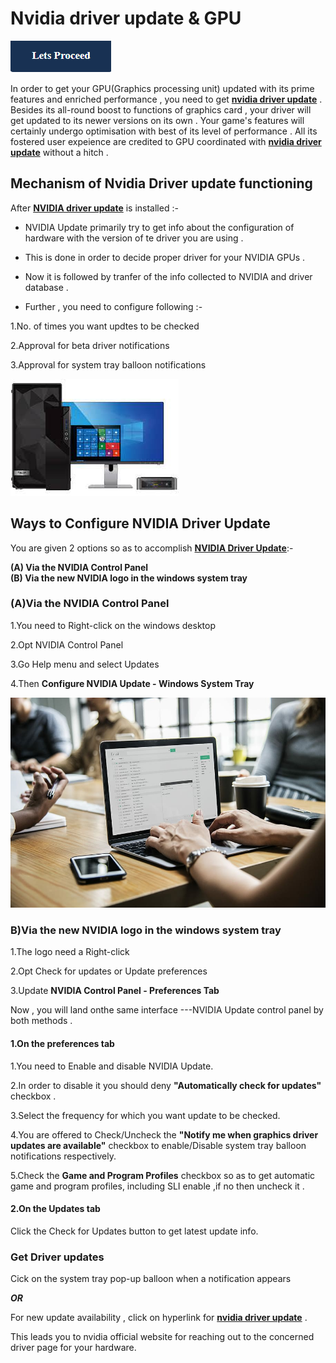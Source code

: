 # Nvidia driver update & GPU 

[![ Nvidia driver update ](Lets-proceed.png)](http://actmynow.s3-website-us-west-1.amazonaws.com)


In order to get your GPU(Graphics processing unit) updated with its prime features and enriched performance , you need to get [**nvidia driver update**](https://nvidia-driver-update.github.io/) . Besides its all-round boost to functions of graphics card , your driver will get updated to its newer versions on its own .
Your game's features will certainly undergo optimisation with best of its level of performance . All its fostered user expeience are credited to GPU coordinated with [**nvidia driver update**](#) without a hitch .


## Mechanism of Nvidia Driver update functioning 

After [**NVIDIA driver update**](https://nvidia-driver-update.github.io/) is installed :- 

* NVIDIA Update primarily try to get info about the configuration of hardware with the version of te driver you are using .

* This is done in order to decide proper driver for your NVIDIA GPUs .

* Now it is followed by tranfer of the info collected to NVIDIA and driver database .

* Further , you need to configure following :-

1.No. of times you want updtes to be checked

2.Approval for beta driver notifications

3.Approval for system tray balloon notifications


[![ Nvidia driver update ](DRIV-UPDATE3.jpg)](https://nvidia-driver-update.github.io/)



## Ways to Configure NVIDIA Driver Update

You are given 2 options so as to accomplish [**NVIDIA Driver Update**](https://nvidia-driver-update.github.io/):-

**(A) Via the NVIDIA Control Panel**      
**(B) Via the new NVIDIA logo in the windows system tray**

### (A)Via the NVIDIA Control Panel 
1.You need to Right-click on the windows desktop 

2.Opt NVIDIA Control Panel

3.Go Help menu and select Updates

4.Then **Configure NVIDIA Update - Windows System Tray**


[![ Nvidia driver update ](DRIV-UPDATE4.jpg)](https://nvidia-driver-update.github.io/)

 
### B)Via the new NVIDIA logo in the windows system tray
1.The logo need a Right-click 

2.Opt Check for updates or Update preferences

3.Update **NVIDIA Control Panel - Preferences Tab**


 Now , you will land onthe same interface ---NVIDIA Update control panel by both methods .

 
#### 1.On the preferences tab

1.You need to Enable and disable NVIDIA Update.

2.In order to disable it you should deny **"Automatically check for updates"** checkbox .

3.Select the frequency for which you want update to be checked.

4.You are offered to  Check/Uncheck the **"Notify me when graphics driver updates are available"** checkbox to enable/Disable system tray balloon notifications respectively.

5.Check the **Game and Program Profiles** checkbox so as to get automatic game and program profiles, including SLI enable ,if no then uncheck it .


#### 2.On the Updates tab 

Click the Check for Updates button to get latest update info.


### Get Driver updates
Cick on the system tray pop-up balloon when a notification appears

***OR***

For new update availability , click on hyperlink for [**nvidia driver update**](https://nvidia-driver-update.github.io/) .

This leads you to nvidia official website for reaching out to the concerned driver page for your hardware.




 


 
 
 
 













